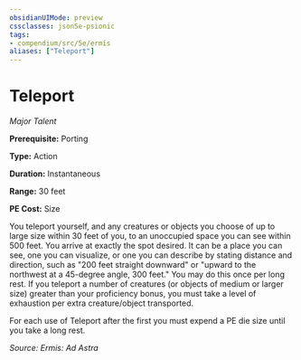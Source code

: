 ```yaml
---
obsidianUIMode: preview
cssclasses: json5e-psionic
tags:
- compendium/src/5e/ermis
aliases: ["Teleport"]
---
```

# Teleport
*Major Talent*  

**Prerequisite:** Porting

**Type:** Action

**Duration:** Instantaneous

**Range:** 30 feet

**PE Cost:** Size

You teleport yourself, and any creatures or objects you choose of up to large size within 30 feet of you, to an unoccupied space you can see within 500 feet. You arrive at exactly the spot desired. It can be a place you can see, one you can visualize, or one you can describe by stating distance and direction, such as "200 feet straight downward" or "upward to the northwest at a 45-degree angle, 300 feet." You may do this once per long rest. If you teleport a number of creatures (or objects of medium or larger size) greater than your proficiency bonus, you must take a level of exhaustion per extra creature/object transported.

For each use of Teleport after the first you must expend a PE die size until you take a long rest.

*Source: Ermis: Ad Astra*
